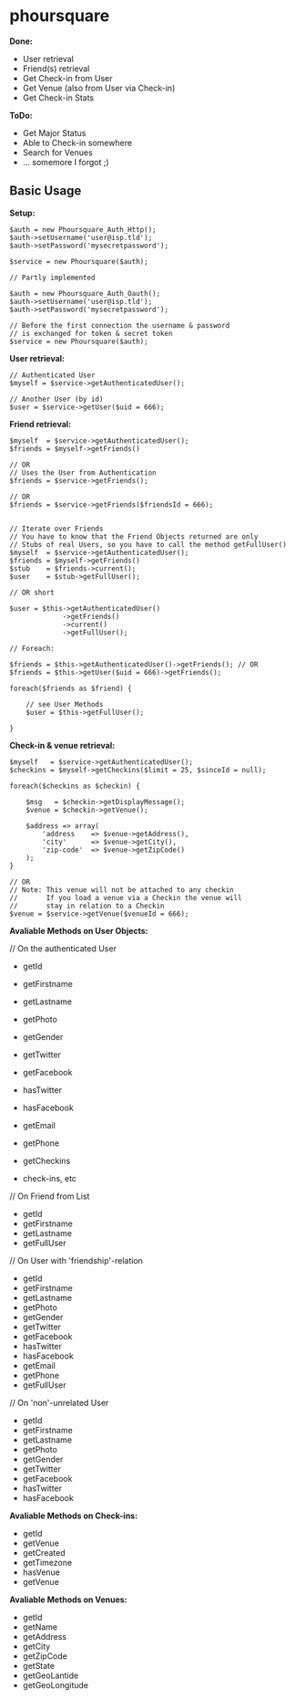 # phoursquare

**Done:**

* User retrieval
* Friend(s) retrieval
* Get Check-in from User
* Get Venue (also from User via Check-in)
* Get Check-in Stats

**ToDo:**

* Get Major Status
* Able to Check-in somewhere
* Search for Venues
* ... somemore I forgot ;)

## Basic Usage

**Setup:** 

    $auth = new Phoursquare_Auth_Http();
    $auth->setUsername('user@isp.tld');
    $auth->setPassword('mysecretpassword');

    $service = new Phoursquare($auth);

    // Partly implemented

    $auth = new Phoursquare_Auth_Oauth();
    $auth->setUsername('user@isp.tld');
    $auth->setPassword('mysecretpassword');

    // Before the first connection the username & password
    // is exchanged for token & secret token
    $service = new Phoursquare($auth);


**User retrieval:**

    // Authenticated User
    $myself = $service->getAuthenticatedUser();

    // Another User (by id)
    $user = $service->getUser($uid = 666);


**Friend retrieval:**

    $myself  = $service->getAuthenticatedUser();
    $friends = $myself->getFriends()

    // OR
    // Uses the User from Authentication
    $friends = $service->getFriends();

    // OR
    $friends = $service->getFriends($friendsId = 666);


    // Iterate over Friends
    // You have to know that the Friend Objects returned are only
    // Stubs of real Users, so you have to call the method getFullUser()
    $myself  = $service->getAuthenticatedUser();
    $friends = $myself->getFriends()
    $stub    = $friends->current();
    $user    = $stub->getFullUser();

    // OR short

    $user = $this->getAuthenticatedUser()
                 ->getFriends()
                 ->current()
                 ->getFullUser();

    // Foreach:

    $friends = $this->getAuthenticatedUser()->getFriends(); // OR
    $friends = $this->getUser($uid = 666)->getFriends();

    foreach($friends as $friend) {

        // see User Methods
        $user = $this->getFullUser();
        
    }


**Check-in & venue retrieval:**

    $myself   = $service->getAuthenticatedUser();
    $checkins = $myself->getCheckins($limit = 25, $sinceId = null);

    foreach($checkins as $checkin) {

        $msg   = $checkin->getDisplayMessage();
        $venue = $checkin->getVenue();

        $address => array(
            'address    => $venue->getAddress(),
            'city'      => $venue->getCity(),
            'zip-code'  => $venue->getZipCode()
        );
    }

    // OR
    // Note: This venue will not be attached to any checkin
    //       If you load a venue via a Checkin the venue will
    //       stay in relation to a Checkin
    $venue = $service->getVenue($venueId = 666);



**Avaliable Methods on User Objects:**

// On the authenticated User 

* getId
* getFirstname
* getLastname
* getPhoto
* getGender
* getTwitter
* getFacebook
* hasTwitter
* hasFacebook
* getEmail
* getPhone
* getCheckins

* check-ins, etc


// On Friend from List

* getId
* getFirstname
* getLastname
* getFullUser


// On User with 'friendship'-relation

* getId
* getFirstname
* getLastname
* getPhoto
* getGender
* getTwitter
* getFacebook
* hasTwitter
* hasFacebook
* getEmail
* getPhone
* getFullUser


// On 'non'-unrelated User

* getId
* getFirstname
* getLastname
* getPhoto
* getGender
* getTwitter
* getFacebook
* hasTwitter
* hasFacebook


**Avaliable Methods on Check-ins:**

* getId
* getVenue
* getCreated
* getTimezone
* hasVenue
* getVenue


**Avaliable Methods on Venues:**

* getId
* getName
* getAddress
* getCity
* getZipCode
* getState
* getGeoLantide
* getGeoLongitude